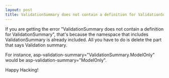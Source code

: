 ```yaml
---
layout: post
title: ValidationSummary does not contain a definition for ValidationSummary - ASP.NET Core
---
```


If you are getting the error "ValidationSummary does not contain a definition for ValidationSummary", that's because the namespace that includes ValidationSummary is already included.
All you have to do is delete the part that says Validation summary.

For instance, asp-validation-summary="ValidationSummary.ModelOnly" would be asp-validation-summary="ModelOnly".

Happy Hacking!
